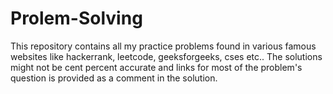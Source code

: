# Prolem-Solving

This repository contains all my practice problems found in various famous websites like hackerrank, leetcode, geeksforgeeks, cses etc..
The solutions might not be cent percent accurate and links for most of the problem's question is provided as a comment in the solution.
